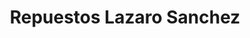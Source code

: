 ---
title: "Repuestos Lazaro Sanchez"
url: /santo-domingo-este/repuestos-lazaro-sanchez/
shop: Autoteile
---
